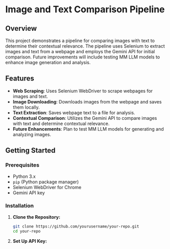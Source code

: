 # Image and Text Comparison Pipeline

## Overview

This project demonstrates a pipeline for comparing images with text to determine their contextual relevance. The pipeline uses Selenium to extract images and text from a webpage and employs the Gemini API for initial comparison. Future improvements will include testing MM LLM models to enhance image generation and analysis.

## Features

- **Web Scraping**: Uses Selenium WebDriver to scrape webpages for images and text.
- **Image Downloading**: Downloads images from the webpage and saves them locally.
- **Text Extraction**: Saves webpage text to a file for analysis.
- **Contextual Comparison**: Utilizes the Gemini API to compare images with text and determine contextual relevance.
- **Future Enhancements**: Plan to test MM LLM models for generating and analyzing images.

## Getting Started

### Prerequisites

- Python 3.x
- `pip` (Python package manager)
- Selenium WebDriver for Chrome
- Gemini API key

### Installation

1. **Clone the Repository:**
   ```bash
   git clone https://github.com/yourusername/your-repo.git
   cd your-repo
   ```
2. **Set Up API Key:**
